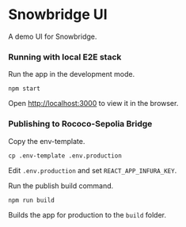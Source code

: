 # Snowbridge UI

A demo UI for Snowbridge.

### Running with local E2E stack

Run the app in the development mode.

```console
npm start
```

Open [http://localhost:3000](http://localhost:3000) to view it in the browser.

### Publishing to Rococo-Sepolia Bridge

Copy the env-template.
```console
cp .env-template .env.production
```

Edit `.env.production` and set `REACT_APP_INFURA_KEY`.

Run the publish build command.

```console
npm run build
```

Builds the app for production to the `build` folder.
